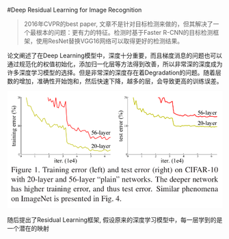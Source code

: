 #Deep Residual Learning for Image Recognition
> 2016年CVPR的best paper, 文章不是针对目标检测来做的，但其解决了一个最根本的问题：更有力的特征。检测时基于Faster R-CNN的目标检测框架，使用ResNet替换VGG16网络可以取得更好的检测结果。

论文阐述了在Deep Learning模型中，深度十分重要，而且梯度消息的问题也可以通过规范化的权值初始化，添加归一化层等方法得到改善，所以非常深的深度成为许多深度学习模型的选择。但是非常深的深度存在着Degradation的问题。随着层数的增加，准确性开始饱和，然后快速下降，越多的层，会导致更高的训练误差。

![img](image/ResNet/ResNet-fig1.png)

随后提出了Residual Learning框架, 假设原来的深度学习模型中，每一层学到的是一个潜在的映射 
